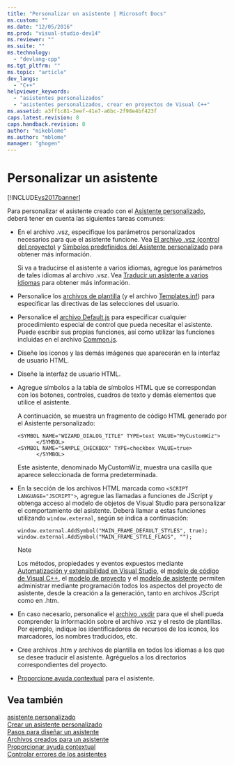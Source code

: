 ```yaml
---
title: "Personalizar un asistente | Microsoft Docs"
ms.custom: ""
ms.date: "12/05/2016"
ms.prod: "visual-studio-dev14"
ms.reviewer: ""
ms.suite: ""
ms.technology: 
  - "devlang-cpp"
ms.tgt_pltfrm: ""
ms.topic: "article"
dev_langs: 
  - "C++"
helpviewer_keywords: 
  - "asistentes personalizados"
  - "asistentes personalizados, crear en proyectos de Visual C++"
ms.assetid: a3ff1c81-3eef-41e7-a6bc-2f98e4bf423f
caps.latest.revision: 8
caps.handback.revision: 8
author: "mikeblome"
ms.author: "mblome"
manager: "ghogen"
---
```

# Personalizar un asistente
[!INCLUDE[vs2017banner](../assembler/inline/includes/vs2017banner.md)]

Para personalizar el asistente creado con el [Asistente personalizado](../ide/application-settings-custom-wizard.md), deberá tener en cuenta las siguientes tareas comunes:  
  
-   En el archivo .vsz, especifique los parámetros personalizados necesarios para que el asistente funcione.  Vea [El archivo .vsz \(control del proyecto\)](../ide/dot-vsz-file-project-control.md) y [Símbolos predefinidos del Asistente personalizado](../ide/custom-parameters-in-the-wizard-dot-vsz-file.md) para obtener más información.  
  
     Si va a traducirse el asistente a varios idiomas, agregue los parámetros de tales idiomas al archivo .vsz.  Vea [Traducir un asistente a varios idiomas](../ide/localizing-a-wizard-to-multiple-languages.md) para obtener más información.  
  
-   Personalice los [archivos de plantilla](../ide/template-files.md) \(y el archivo [Templates.inf](../ide/templates-inf-file.md)\) para especificar las directivas de las selecciones del usuario.  
  
-   Personalice el [archivo Default.js](../ide/jscript-file.md) para especificar cualquier procedimiento especial de control que pueda necesitar el asistente.  Puede escribir sus propias funciones, así como utilizar las funciones incluidas en el archivo [Common.js](../ide/customizing-cpp-wizards-with-common-jscript-functions.md).  
  
-   Diseñe los iconos y las demás imágenes que aparecerán en la interfaz de usuario HTML.  
  
-   Diseñe la interfaz de usuario HTML.  
  
-   Agregue símbolos a la tabla de símbolos HTML que se correspondan con los botones, controles, cuadros de texto y demás elementos que utilice el asistente.  
  
     A continuación, se muestra un fragmento de código HTML generado por el Asistente personalizado:  
  
    ```  
    <SYMBOL NAME="WIZARD_DIALOG_TITLE" TYPE=text VALUE="MyCustomWiz">  
          </SYMBOL>  
    <SYMBOL NAME="SAMPLE_CHECKBOX" TYPE=checkbox VALUE=true>  
          </SYMBOL>  
    ```  
  
     Este asistente, denominado MyCustomWiz, muestra una casilla que aparece seleccionada de forma predeterminada.  
  
-   En la sección de los archivos HTML marcada como `<SCRIPT LANGUAGE="JSCRIPT">`, agregue las llamadas a funciones de JScript y obtenga acceso al modelo de objetos de Visual Studio para personalizar el comportamiento del asistente.  Deberá llamar a estas funciones utilizando `window.external`, según se indica a continuación:  
  
    ```  
    window.external.AddSymbol("MAIN_FRAME_DEFAULT_STYLES", true);  
    window.external.AddSymbol("MAIN_FRAME_STYLE_FLAGS", "");  
    ```  
  
    > [!NOTE]
    >  Los métodos, propiedades y eventos expuestos mediante [Automatización y extensibilidad en Visual Studio](../Topic/Automation%20and%20Extensibility%20for%20Visual%20Studio.md), el [modelo de código de Visual C\+\+](http://msdn.microsoft.com/es-es/dd6452c2-1054-44a1-b0eb-639a94a1216b), el [modelo de proyecto](http://msdn.microsoft.com/es-es/06c1bbd9-4c79-4f97-ad6d-2b1dea8ecd1f) y el [modelo de asistente](http://msdn.microsoft.com/es-es/159395ac-33c7-47bf-ad42-4e1435ddc758) permiten administrar mediante programación todos los aspectos del proyecto de asistente, desde la creación a la generación, tanto en archivos JScript como en .htm.  
  
-   En caso necesario, personalice el [archivo .vsdir](../Topic/Adding%20Wizards%20to%20the%20Add%20Item%20and%20New%20Project%20Dialog%20Boxes%20by%20Using%20.Vsdir%20Files.md) para que el shell pueda comprender la información sobre el archivo .vsz y el resto de plantillas.  Por ejemplo, indique los identificadores de recursos de los iconos, los marcadores, los nombres traducidos, etc.  
  
-   Cree archivos .htm y archivos de plantilla en todos los idiomas a los que se desee traducir el asistente.  Agréguelos a los directorios correspondientes del proyecto.  
  
-   [Proporcione ayuda contextual](../ide/providing-context-sensitive-help.md) para el asistente.  
  
## Vea también  
 [asistente personalizado](../ide/custom-wizard.md)   
 [Crear un asistente personalizado](../ide/creating-a-custom-wizard.md)   
 [Pasos para diseñar un asistente](../ide/steps-to-designing-a-wizard.md)   
 [Archivos creados para un asistente](../ide/files-created-for-your-wizard.md)   
 [Proporcionar ayuda contextual](../ide/providing-context-sensitive-help.md)   
 [Controlar errores de los asistentes](../ide/handling-errors-in-wizards.md)
